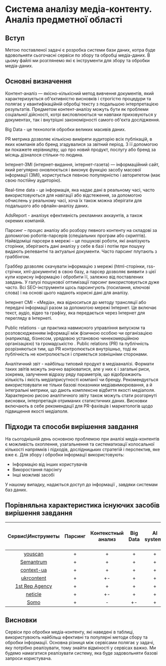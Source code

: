 # Система аналізу медіа-контенту. Аналіз предметної області

## Вступ
Метою поставленої задачі є розробка системи бази даних, котра буде вдовольняти сьогочасні сервіси по збору та обробці медіа-даних.
В цьому файлі ми розглянемо які є інструменти для збору та обробки медіа-даних.


## Основні визначення

Контент-аналіз — якісно-кількісний метод вивчення документів, який характеризується об'єктивністю висновків і строгістю процедури та полягає у квантифікаційній обробці тексту з подальшою інтерпретацією результатів. Предметом контент-аналізу можуть бути як проблеми соціальної дійсності, котрі висловлюються чи навпаки приховуються у документах, так і внутрішні закономірності самого об'єкта дослідження.

Big Data - це технологія обробки великих масивів даних. 

PR метрика дозволяє кількісно виміряти аудиторію всіх публікацій, в яких компанія або бренд згадувалися за звітний період. З її допомогою ви покажете керівництву, що про новий продукт, послугу або бренд за місяць дізналося стільки-то людина.

Інтернет-ЗМІ (інтернет-видання, інтернет-газета) — інформаційний сайт, який регулярно оновлюється і виконує функцію засобу масової інформації (ЗМІ), користується певною популярністю і авторитетом (має свою постійну аудиторію).

Real-time data - це інформація, яка надає дані в реальному часі, часто використовуються для навігації або відстеження, за допомогою обчислень у реальному часі, хоча їх також можна зберігати для подальшого або офлайн-аналізу даних.

AdsReport - аналізує ефективність рекламних аккаунтів, а також окремих компаній.

Парсинг – процес аналізу або розбору певного контенту на складові за допомогою роботів-парсерів (спеціальних програм або скриптів). Найвідоміші парсери в мережі – це пошукові роботи, які аналізують сторінки, зберігають дані аналізу у себе в базі і потім при пошуку видають релевантні та актуальні документи. Часто парсинг плутають з граббінгом.

Граббер дозволяє скачувати інформацію з мережі (html-сторінки, rss-стрічки, xml-документи) в свою базу, а парсер дозволяє виявити з цієї купи корисну інформацію і обробити її, залежно від поставлених завдань. У галузі пошукової оптимізації парсинг використовується дуже часто. Всі SEO-інструменти щось парсингують (посилання, ключові слова) і на основі цього надають корисні дані для аналізу.

Інтернет СМІ - «Медіа», яка відноситься до методу трансляції або передачі інформації разом за допомогою мережі Інтернет. Це включає текст, аудіо, відео та графіку, яка передається через Інтернет для перегляду в Інтернеті. 

Public relations - це практика навмисного управління випуском та розповсюдженням інформації між фізичною особою чи організацією (наприклад, бізнесом, урядовою установою чинекомерційною організацією) та громадськістю . Public relations (PR) та публічність розрізняються тим, що PR контролюється внутрішньо, тоді як публічність не контролюється і сприяється зовнішніми сторонами. 	

Аналітичний звіт - найбільш типовий продукт в медіааналізі. Формати таких звітів можуть значно варіюватися, але у них є і загальні риси, зокрема, залучення відразу ряду параметрів, що відображають кількість і якість медіаприсутності компанії чи бренду. Рекомендується використовувати не тільки базові показники медіавимюрювання, а й інтегральні метрики, що дають комплексне відбиття якості медіаполя. Характерною рисою аналітичного звіту також можуть стати розгорнуті висновки, інтерпретація отриманих статистичних даних. Висновки включають в себе рекомендації для PR-фахівців і маркетологів щодо підвищення якості медіаполя.










## Підходи та способи вирішення завдання

На сьогоднішній день основною проблемою при аналізі медіа-контентів є можливість охоплення, узагальнення та систематизації колосальної кількості напрямків і підходів, дослідницьких стратегій і перспектив, яке вже є. Для збору і обробки інформації використовують:
* Інформацію від інших користувачів
* Викоростання парсінгу  
* Інші можливі засобі 

У нашому випадку, надається доступ до інформації , завдяки системам баз даних.

## Порівняльна характеристика існуючих засобів вирішення завдання

| Сервис\Инструметы| Парсинг | Контекстный анализ |Big Data|AI systems|Мониторинг интернет-СМИ|Экспорт данных в разнообразных форматах|Интеграция с социальными сетями|Real-time data| Public relations | Мониторинг печатных СМИ|     
|:----------------:|:---------------:|:--------------:|:-------:|:-----:|:----:|:----:|:---:|:----:|:--:|:----:|
|[youscan](https://youscan.io/)| + |+ |+ |+ |+ | - |+|+| - | - |
|[Semantrum](https://promo.semantrum.net/uk/golovna/)| + | +  | + | + | - | + |  + | + | + | +| 
|[context-ua](http://www.context-ua.com/)|+|+|+|+|+|+-|+|+|+|+| 
|[ukrcontent](https://ukrcontent.com/)|+|+-|+|+|+|+-|+-|+|-|+| 
|[1st Rep Agency](https://1ra.com.ua/pr-analitika/media-content-analysis)|+|+|+|+|+|+-|+|+|+|+| 
|[neticle](https://neticle.com/mediaintelligence/hu/)|+|+-|+|+|+|+| -| +| -|-| 
|[Somo](https://www.somo.nl/)|+ | - |+- |+  |+-  |- | - |+-  |+ |+-  | 

## Висновки

Сервіси про обробки медіа-контенту, які наведені в таблиці, використувоють найбільш ефективні та популярні методи сбору та обробки інформації. Основна різниця між сервісами полягає у задачі, яку потрібно реалізувати, тому знайти відміності у сервісах важко. Ми будемо намагатися реалізувати систему, яка буде задовольняти базові запроси користувача. 


